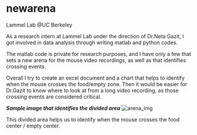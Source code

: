 # newarena

Lammel Lab @UC Berkeley

As a research intern at Lammel Lab under the direction of Dr.Neta Gazit, I got involved in data analysis through writing matlab and python codes.

The matlab code is private for research purposes, and I have only a few that sets a new arena for the mouse video recordings, as well as that identifies crossing events.

Overall I try to create an excel document and a chart that helps to identify when the mouse crosses the food/empty zone.
Then it would be easier for Dr.Gazit to know where to look at from a long video recording, as those crossing events are considered critical.

***Sample image that identifies the divided area***
![arena_img](https://user-images.githubusercontent.com/47617094/154832577-d0246598-1189-4626-8e49-ccdad46fd628.jpg)

This divided area helps us to identify when the mouse crosses the food center / empty center. 

